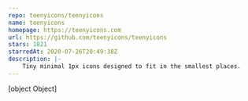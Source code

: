 ```yaml
---
repo: teenyicons/teenyicons
name: teenyicons
homepage: https://teenyicons.com
url: https://github.com/teenyicons/teenyicons
stars: 1821
starredAt: 2020-07-26T20:49:38Z
description: |-
    Tiny minimal 1px icons designed to fit in the smallest places.
---
```


[object Object]
